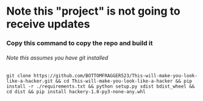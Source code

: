 # Note this "project" is not going to receive updates

### Copy this command to copy the repo and build it
###### Note this assumes you have git installed
```git clone https://github.com/BOTTOMFRAGGER523/This-will-make-you-look-like-a-hacker.git && cd This-will-make-you-look-like-a-hacker && pip install -r ./requirements.txt && python setup.py sdist bdist_wheel && cd dist && pip install hackery-1.0-py3-none-any.whl```

